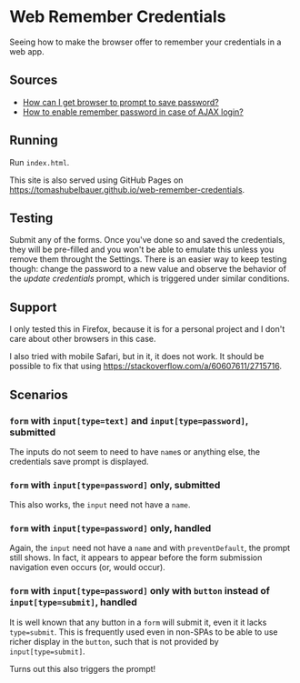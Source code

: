 # Web Remember Credentials

Seeing how to make the browser offer to remember your credentials in a web app.

## Sources

- [How can I get browser to prompt to save password?](https://stackoverflow.com/a/17133187/2715716)
- [How to enable remember password in case of AJAX login?](https://stackoverflow.com/a/18611519/2715716)

## Running

Run `index.html`.

This site is also served using GitHub Pages on
https://tomashubelbauer.github.io/web-remember-credentials.

## Testing

Submit any of the forms. Once you've done so and saved the credentials, they
will be pre-filled and you won't be able to emulate this unless you remove them
throught the Settings. There is an easier way to keep testing though: change the
password to a new value and observe the behavior of the *update credentials*
prompt, which is triggered under similar conditions.

## Support

I only tested this in Firefox, because it is for a personal project and I don't
care about other browsers in this case.

I also tried with mobile Safari, but in it, it does not work.
It should be possible to fix that using https://stackoverflow.com/a/60607611/2715716.

## Scenarios

### `form` with `input[type=text]` and `input[type=password]`, submitted

The inputs do not seem to need to have `name`s or anything else, the credentials
save prompt is displayed.

### `form` with `input[type=password]` only, submitted

This also works, the `input` need not have a `name`.

### `form` with `input[type=password]` only, handled

Again, the `input` need not have a `name` and with `preventDefault`, the prompt
still shows. In fact, it appears to appear before the form submission navigation
even occurs (or, would occur).

### `form` with `input[type=password]` only with `button` instead of `input[type=submit]`, handled

It is well known that any button in a `form` will submit it, even it it lacks
`type=submit`. This is frequently used even in non-SPAs to be able to use richer
display in the `button`, such that is not provided by `input[type=submit]`.

Turns out this also triggers the prompt!
